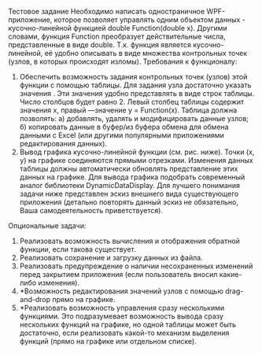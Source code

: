 Тестовое задание
Необходимо написать одностраничное WPF-приложение, которое позволяет управлять
одним объектом данных - кусочно-линейной функцией double Function(double x).
Другими словами, функция Function преобразует действительные числа, представленные в
виде double. Т.к. функция является кусочно-линейной, её удобно описывать в виде
множества контрольных точек (узлов, в которых происходят изломы).
Требования к функционалу:
1. Обеспечить возможность задания контрольных точек (узлов) этой функции с помощью
таблицы.
Для задания узла достаточно указать значения . Эти значения удобно представлять в
виде строк таблицы. Число столбцов будет равно 2. Левый столбец таблицы
содержит значения x, правый —значение y = Function(x). Таблица должна
позволять:
а) добавлять, удалять и модифицировать данные узлов;
б) копировать данные в буфер/из буфера обмена для обмена данными с Excel (или
другими популярными приложениями редактирования данных).
2. Вывод графика кусочно-линейной функции (см. рис. ниже).
Точки (x, y) на графике соединяются прямыми отрезками. Изменения данных таблицы
должны автоматически обновлять представление этих данных на графике. Для
вывода графика подобрать современный аналог библиотеки DynamicDataDisplay.
Для лучшего понимания задачи ниже представлен эскиз внешнего вида существующего
приложения (детально повторять данный эскиз не обязательно, Ваша самодеятельность
приветствуется).

Опциональные задачи:
1. Реализовать возможность вычисления и отображения обратной функции, если такова
существует.
2. Реализовать сохранение и загрузку данных из файла.
3. Реализовать предупреждение о наличии несохраненных изменений перед закрытием
приложения (если пользователь вносил какие-либо изменения).
4. *Возможность редактирования значений узлов с помощью drag-and-drop прямо на
графике.
5. *Реализовать возможность управления сразу несколькими функциями. Это
подразумевает возможность вывода сразу нескольких функций на графике, но одной
таблицы может быть достаточно, если реализовать какой-то механизм выделения
функций (прямо на графике или отдельном списке).
